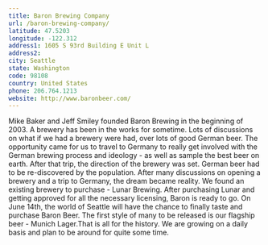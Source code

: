 ```yaml
---
title: Baron Brewing Company
url: /baron-brewing-company/
latitude: 47.5203
longitude: -122.312
address1: 1605 S 93rd Building E Unit L
address2: 
city: Seattle
state: Washington
code: 98108
country: United States
phone: 206.764.1213
website: http://www.baronbeer.com/
---
```

Mike Baker and Jeff Smiley founded Baron Brewing in the beginning of 2003. A brewery has been in the works for sometime. Lots of discussions on what if we had a brewery were had, over lots of good German beer. The opportunity came for us to travel to Germany to really get involved with the German brewing process and ideology - as well as sample the best beer on earth. After that trip, the direction of the brewery was set. German beer had to be re-discovered by the population. After many discussions on opening a brewery and a trip to Germany, the dream became reality. We found an existing brewery to purchase - Lunar Brewing. After purchasing Lunar and getting approved for all the necessary licensing, Baron is ready to go. On June 14th, the world of Seattle will have the chance to finally taste and purchase Baron Beer. The first style of many to be released is our flagship beer - Munich Lager.That is all for the history. We are growing on a daily basis and plan to be around for quite some time.
